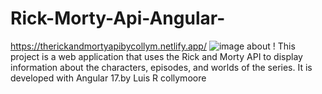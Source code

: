 # Rick-Morty-Api-Angular-
https://therickandmortyapibycollym.netlify.app/
![image](https://github.com/Thecollym/Rick-Morty-Api-Angular/assets/68247899/b0f43ec3-339f-40c6-bc97-1076479d74d7)
about !
This project is a web application that uses the Rick and Morty API to display information about the characters, episodes, and worlds of the series. It is developed with Angular 17.by Luis R collymoore
